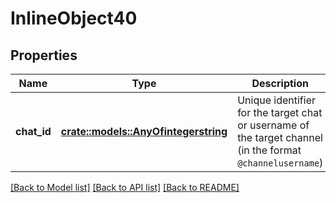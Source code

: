# InlineObject40

## Properties

Name | Type | Description | Notes
------------ | ------------- | ------------- | -------------
**chat_id** | [**crate::models::AnyOfintegerstring**](anyOf<integer,string>.md) | Unique identifier for the target chat or username of the target channel (in the format `@channelusername`) | 

[[Back to Model list]](../README.md#documentation-for-models) [[Back to API list]](../README.md#documentation-for-api-endpoints) [[Back to README]](../README.md)


